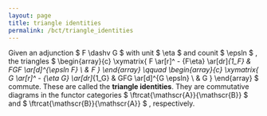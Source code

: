 ```yaml
---
layout: page
title: triangle identities
permalink: /bct/triangle_identities
---
```

Given an adjunction $ F \dashv G $ with unit $ \eta $ and counit $ \epsln $ , the triangles $ \begin{array}{c} \xymatrix{ F \ar[r]^ - {F\eta} \ar[dr]_{1_F} & FGF \ar[d]^{\epsln F} \ & F } \end{array} \qquad \begin{array}{c} \xymatrix{ G \ar[r]^ - {\eta G} \ar[dr]_{1_G} & GFG \ar[d]^{G \epsln} \ & G } \end{array} $ commute. These are called the **triangle identities**. They are commutative diagrams in the functor categories $ \ftrcat{\mathscr{A}}{\mathscr{B}} $ and $ \ftrcat{\mathscr{B}}{\mathscr{A}} $ , respectively.
